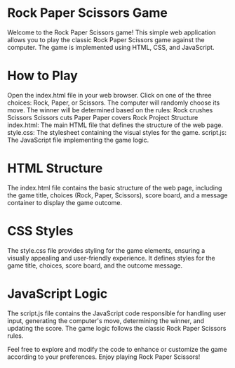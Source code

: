 # Rock Paper Scissors Game
Welcome to the Rock Paper Scissors game! This simple web application allows you to play the classic Rock Paper Scissors game against the computer. The game is implemented using HTML, CSS, and JavaScript.

# How to Play
Open the index.html file in your web browser.
Click on one of the three choices: Rock, Paper, or Scissors.
The computer will randomly choose its move.
The winner will be determined based on the rules:
Rock crushes Scissors
Scissors cuts Paper
Paper covers Rock
Project Structure
index.html: The main HTML file that defines the structure of the web page.
style.css: The stylesheet containing the visual styles for the game.
script.js: The JavaScript file implementing the game logic.

# HTML Structure
The index.html file contains the basic structure of the web page, including the game title, choices (Rock, Paper, Scissors), score board, and a message container to display the game outcome.

# CSS Styles
The style.css file provides styling for the game elements, ensuring a visually appealing and user-friendly experience. It defines styles for the game title, choices, score board, and the outcome message.

# JavaScript Logic
The script.js file contains the JavaScript code responsible for handling user input, generating the computer's move, determining the winner, and updating the score. The game logic follows the classic Rock Paper Scissors rules.

Feel free to explore and modify the code to enhance or customize the game according to your preferences. Enjoy playing Rock Paper Scissors!
